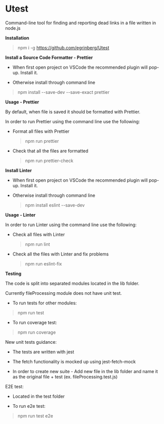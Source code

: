 # Utest

Command-line tool for finding and reporting dead links in a file written in node.js

**Installation**

> npm i -g https://github.com/egrinberg/Utest

**Install a Source Code Formatter - Prettier**

- When first open project on VSCode the recommended plugin will pop-up. Install it.

- Otherwise install through command line

> npm install --save-dev --save-exact prettier

**Usage - Prettier**

By default, when file is saved it should be formatted with Prettier.

In order to run Prettier using the command line use the following:

- Format all files with Prettier

  > npm run prettier

- Check that all the files are formatted
  > npm run prettier-check

**Install Linter**

- When first open project on VSCode the recommended plugin will pop-up. Install it.

- Otherwise install through command line

  > npm install eslint --save-dev

**Usage - Linter**

In order to run Linter using the command line use the following:

- Check all files with Linter

  > npm run lint

- Check all the files with Linter and fix problems

  > npm run eslint-fix

**Testing**

The code is split into separated modules located in the lib folder.

Currently fileProcessing module does not have unit test.

- To run tests for other modules:

> npm run test

- To run coverage test:

> npm run coverage

New unit tests guidance:

- The tests are written with jest

- The fetch functionality is mocked up using jest-fetch-mock

- In order to create new suite - Add new file in the lib folder and name it as the original file + test (ex. fileProcessing.test.js)

E2E test:

- Located in the test folder

- To run e2e test:

> npm run test e2e
